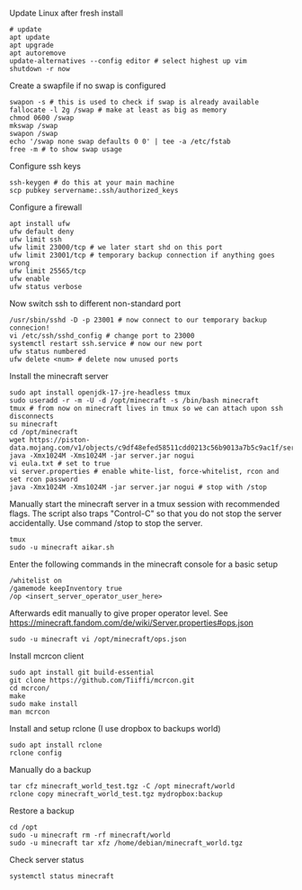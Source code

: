 
Update Linux after fresh install
```console
# update
apt update
apt upgrade
apt autoremove
update-alternatives --config editor # select highest up vim
shutdown -r now
```

Create a swapfile if no swap is configured
```console
swapon -s # this is used to check if swap is already available
fallocate -l 2g /swap # make at least as big as memory
chmod 0600 /swap 
mkswap /swap
swapon /swap
echo '/swap none swap defaults 0 0' | tee -a /etc/fstab
free -m # to show swap usage
```

Configure ssh keys
```console
ssh-keygen # do this at your main machine
scp pubkey servername:.ssh/authorized_keys
```

Configure a firewall
```console
apt install ufw
ufw default deny
ufw limit ssh
ufw limit 23000/tcp # we later start shd on this port
ufw limit 23001/tcp # temporary backup connection if anything goes wrong
ufw limit 25565/tcp
ufw enable
ufw status verbose
```

Now switch ssh to different non-standard port
```console
/usr/sbin/sshd -D -p 23001 # now connect to our temporary backup connecion!
vi /etc/ssh/sshd_config # change port to 23000
systemctl restart ssh.service # now our new port
ufw status numbered
ufw delete <num> # delete now unused ports
```

Install the minecraft server
```console
sudo apt install openjdk-17-jre-headless tmux
sudo useradd -r -m -U -d /opt/minecraft -s /bin/bash minecraft
tmux # from now on minecraft lives in tmux so we can attach upon ssh disconnects
su minecraft
cd /opt/minecraft
wget https://piston-data.mojang.com/v1/objects/c9df48efed58511cdd0213c56b9013a7b5c9ac1f/server.jar
java -Xmx1024M -Xms1024M -jar server.jar nogui
vi eula.txt # set to true
vi server.properties # enable white-list, force-whitelist, rcon and set rcon password
java -Xmx1024M -Xms1024M -jar server.jar nogui # stop with /stop
```

Manually start the minecraft server in a tmux session
with recommended flags. The script also traps
"Control-C" so that you do not stop the server
accidentally. Use command /stop to stop the server.
```console
tmux
sudo -u minecraft aikar.sh
```

Enter the following commands in the minecraft console for a basic setup
```console
/whitelist on
/gamemode keepInventory true
/op <insert_server_operator_user_here>
```

Afterwards edit manually to give proper operator level. See https://minecraft.fandom.com/de/wiki/Server.properties#ops.json
```console
sudo -u minecraft vi /opt/minecraft/ops.json
```

Install mcrcon client
```console
sudo apt install git build-essential
git clone https://github.com/Tiiffi/mcrcon.git
cd mcrcon/
make
sudo make install
man mcrcon
```

Install and setup rclone (I use dropbox to backups world)
```console
sudo apt install rclone
rclone config
```

Manually do a backup
```console
tar cfz minecraft_world_test.tgz -C /opt minecraft/world
rclone copy minecraft_world_test.tgz mydropbox:backup
```

Restore a backup
```console
cd /opt
sudo -u minecraft rm -rf minecraft/world
sudo -u minecraft tar xfz /home/debian/minecraft_world.tgz 
```

Check server status
```console
systemctl status minecraft
```

